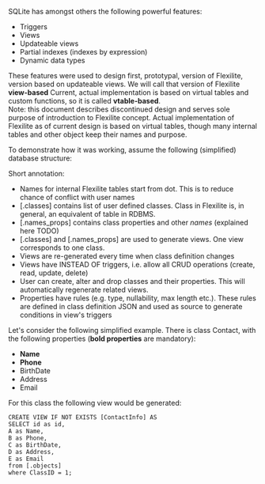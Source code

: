 SQLite has amongst others the following powerful features:

* Triggers 
* Views
* Updateable views
* Partial indexes (indexes by expression)
* Dynamic data types 

These features were used to design first, prototypal, version of Flexilite,
version based on updateable views. We will call that version of Flexilite **view-based** 
Current, actual implementation is based on virtual tables and custom functions, 
so it is called **vtable-based**.  
Note: this document describes discontinued design and serves
sole purpose of introduction to Flexilite concept. Actual implementation
of Flexilite as of current design is based on virtual tables, though
many internal tables and other object keep their names and purpose.

To demonstrate how it was working, assume the following (simplified) database structure:

Short annotation:
* Names for internal Flexilite tables start from dot. This is to reduce chance of conflict 
 with user names
* [.classes] contains list of user defined classes. Class in Flexilite is,
in general, an equivalent of table in RDBMS.
* [.names_props] contains class properties and other *names* (explained here TODO)
* [.classes] and [.names_props] are used to generate views. One view corresponds to one class.
* Views are re-generated every time when class definition changes
* Views have INSTEAD OF triggers, i.e. allow all CRUD operations (create, read, update, delete)
* User can create, alter and drop classes and their properties. This will automatically regenerate related views.
* Properties have rules (e.g. type, nullability, max length etc.). These rules are defined
in class definition JSON and used as source to generate conditions in view's triggers

Let's consider the following simplified example.
There is class Contact, with the following properties (**bold properties** are mandatory):
* **Name** 
* **Phone**
* BirthDate
* Address 
* Email

For this class the following view would be generated:

```sqlite-sql
CREATE VIEW IF NOT EXISTS [ContactInfo] AS
SELECT id as id,
A as Name,
B as Phone,
C as BirthDate,
D as Address,
E as Email
from [.objects]
where ClassID = 1;

```